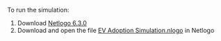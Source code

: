 To run the simulation:
1. Download [Netlogo 6.3.0](https://ccl.northwestern.edu/netlogo/6.3.0/)
2. Download and open the file [EV Adoption Simulation.nlogo](https://github.com/Sagarkaw1995/Electronic_Vechicle_Adoption_Simulation/blob/main/EV%20Adoption%20Simulation.nlogo) in Netlogo
